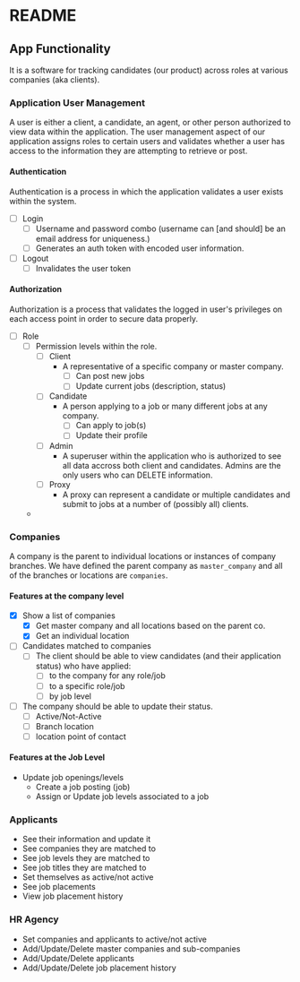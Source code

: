 # README

## App Functionality

It is a software for tracking candidates (our product) across roles at various companies (aka clients).

### Application User Management

A user is either a client, a candidate, an agent, or other person authorized to view data within the application. The user management aspect of our application assigns roles to certain users and validates whether a user has access to the information they are attempting to retrieve or post.

#### Authentication

Authentication is a process in which the application validates a user exists within the system.

- [ ] Login
  - [ ] Username and password combo (username can [and should] be an email address for uniqueness.)
  - [ ] Generates an auth token with encoded user information.
- [ ] Logout
  - [ ] Invalidates the user token

#### Authorization

Authorization is a process that validates the logged in user's privileges on each access point in order to secure data properly.

- [ ] Role
  - [ ] Permission levels within the role.
    - [ ] Client
      - A representative of a specific company or master company.
        - [ ] Can post new jobs
        - [ ] Update current jobs (description, status)
    - [ ] Candidate
      - A person applying to a job or many different jobs at any company.
        - [ ] Can apply to job(s)
        - [ ] Update their profile
    - [ ] Admin
      - A superuser within the application who is authorized to see all data accross both client and candidates. Admins are the only users who can DELETE information.
    - [ ] Proxy
      - A proxy can represent a candidate or multiple candidates and submit to jobs at a number of (possibly all) clients.
  -

### Companies

A company is the parent to individual locations or instances of company branches. We have defined the parent company as `master_company` and all of the branches or locations are `companies`.

#### Features at the company level

- [x] Show a list of companies
  - [x] Get master company and all locations based on the parent co.
  - [x] Get an individual location
- [ ] Candidates matched to companies
  - [ ] The client should be able to view candidates (and their application status) who have applied:
    - [ ] to the company for any role/job
    - [ ] to a specific role/job
    - [ ] by job level
- [ ] The company should be able to update their status.
  - [ ] Active/Not-Active
  - [ ] Branch location
  - [ ] location point of contact

#### Features at the Job Level

- Update job openings/levels
  - Create a job posting (job)
  - Assign or Update job levels associated to a job

### Applicants

- See their information and update it
- See companies they are matched to
- See job levels they are matched to
- See job titles they are matched to
- Set themselves as active/not active
- See job placements
- View job placement history

### HR Agency

- Set companies and applicants to active/not active
- Add/Update/Delete master companies and sub-companies
- Add/Update/Delete applicants
- Add/Update/Delete job placement history
